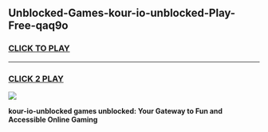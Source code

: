 
## Unblocked-Games-kour-io-unblocked-Play-Free-qaq9o
<h3>
<a href="https://premium76.site?title=kour-io-unblocked&ref=20M">CLICK TO PLAY</a></h3>
<hr>

<h3>
<a href="https://premium76.site?title=kour-io-unblocked&ref=20M">CLICK 2 PLAY</a>
  
</h3>

<a href="https://premium76.site?title=kour-io-unblocked&ref=19M"><img src="https://clearcache.store/games.png"></a>


**kour-io-unblocked games unblocked: Your Gateway to Fun and Accessible Online Gaming**
